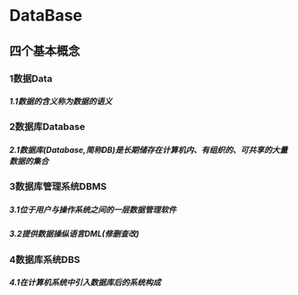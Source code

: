 # DataBase
## 四个基本概念
### 1数据Data
#####   1.1数据的含义称为数据的语义
### 2数据库Database
#####   2.1数据库(Database,简称DB)是长期储存在计算机内、有组织的、可共享的大量数据的集合
### 3数据库管理系统DBMS
#####   3.1位于用户与操作系统之间的一层数据管理软件
#####   3.2提供数据操纵语言DML(修删查改)
### 4数据库系统DBS
#####   4.1在计算机系统中引入数据库后的系统构成


